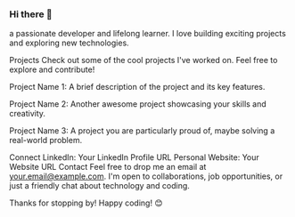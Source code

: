 ### Hi there 👋

<!--
**IbrahimKhanGH/IbrahimKhanGH** is a ✨ _special_ ✨ repository because its `README.md` (this file) appears on your GitHub profile.

Here are some ideas to get you started:

- 🔭 I’m currently working on ...
- 🌱 I’m currently learning ...
- 👯 I’m looking to collaborate on ...
- 🤔 I’m looking for help with ...
- 💬 Ask me about ...
- 📫 How to reach me: ...
- 😄 Pronouns: ...
- ⚡ Fun fact: ...
-->
a passionate developer and lifelong learner. I love building exciting projects and exploring new technologies.

Projects
Check out some of the cool projects I've worked on. Feel free to explore and contribute!

Project Name 1: A brief description of the project and its key features.

Project Name 2: Another awesome project showcasing your skills and creativity.

Project Name 3: A project you are particularly proud of, maybe solving a real-world problem.

Connect
LinkedIn: Your LinkedIn Profile URL
Personal Website: Your Website URL
Contact
Feel free to drop me an email at your.email@example.com. I'm open to collaborations, job opportunities, or just a friendly chat about technology and coding.

Thanks for stopping by! Happy coding! 😊
